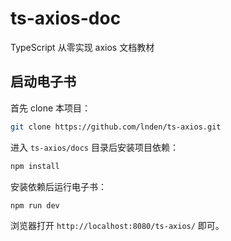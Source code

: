 # ts-axios-doc

TypeScript 从零实现 axios 文档教材

## 启动电子书

首先 clone 本项目：

```bash
git clone https://github.com/lnden/ts-axios.git
```

进入 `ts-axios/docs` 目录后安装项目依赖：

```bash
npm install
```

安装依赖后运行电子书：

```bash
npm run dev
```

浏览器打开 `http://localhost:8080/ts-axios/` 即可。
